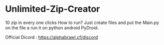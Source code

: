 # Unlimited-Zip-Creator
10 zip in every one clicks
How to run?
Just create files and put the Main.py on the file a run it on python android PyDroid.

Official Dicord : https://alphabrawl.cf/discord
